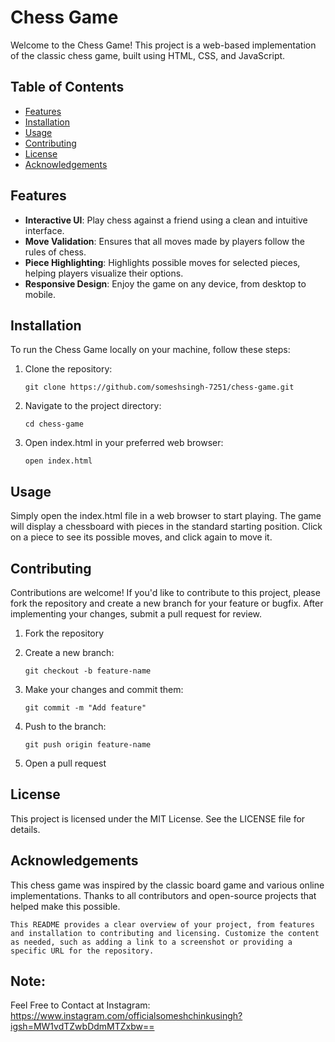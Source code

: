 # Chess Game

Welcome to the Chess Game! This project is a web-based implementation of the classic chess game, built using HTML, CSS, and JavaScript.

## Table of Contents
- [Features](#features)
- [Installation](#installation)
- [Usage](#usage)
- [Contributing](#contributing)
- [License](#license)
- [Acknowledgements](#acknowledgements)

## Features
- **Interactive UI**: Play chess against a friend using a clean and intuitive interface.
- **Move Validation**: Ensures that all moves made by players follow the rules of chess.
- **Piece Highlighting**: Highlights possible moves for selected pieces, helping players visualize their options.
- **Responsive Design**: Enjoy the game on any device, from desktop to mobile.

## Installation
To run the Chess Game locally on your machine, follow these steps:

1. Clone the repository:
   
       git clone https://github.com/someshsingh-7251/chess-game.git
2. Navigate to the project directory:

       cd chess-game
3. Open index.html in your preferred web browser:

       open index.html

## Usage
Simply open the index.html file in a web browser to start playing. The game will display a chessboard with pieces in the standard starting position. Click on a piece to see its possible moves, and click again to move it.

## Contributing
Contributions are welcome! If you'd like to contribute to this project, please fork the repository and create a new branch for your feature or bugfix. After implementing your changes, submit a pull request for review.

1. Fork the repository
2. Create a new branch:

       git checkout -b feature-name
3. Make your changes and commit them:

       git commit -m "Add feature"
4. Push to the branch:

       git push origin feature-name
5. Open a pull request
## License
This project is licensed under the MIT License. See the LICENSE file for details.

## Acknowledgements
This chess game was inspired by the classic board game and various online implementations. Thanks to all contributors and open-source projects that helped make this possible.

    This README provides a clear overview of your project, from features and installation to contributing and licensing. Customize the content as needed, such as adding a link to a screenshot or providing a specific URL for the repository.

## Note:
Feel Free to Contact at Instagram: https://www.instagram.com/officialsomeshchinkusingh?igsh=MW1vdTZwbDdmMTZxbw==
